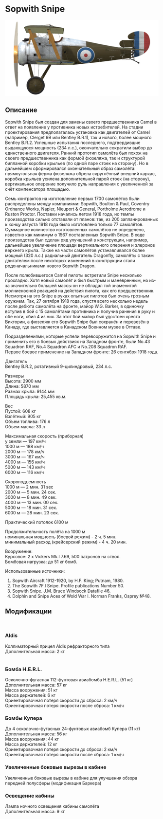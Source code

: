 # Sopwith Snipe  
  
![sopsnipe](../images/sopsnipe.png)  
  
## Описание  
  
Sopwith Snipe был создан для замены своего предшественника Camel в ответ на появление у противника новых истребителей. На стадии проектирования предполагалась установка как двигателей от Camel (например, Clerget 9B или Bentley B.R.1), так и нового, более мощного Bentley B.R.2. Успешные испытания последнего, подтвердившие выдающуюся мощность (234 л.с.), окончательно сократили выбор до единственного двигателя. Ранний прототип самолёта был похож на своего предшественника как формой фюзеляжа, так и структурой бипланной коробки крыльев (по одной паре стоек на сторону). Но в дальнейшем сформировался окончательный образ самолёта: прямоугольная ферма фюзеляжа обрела скруглённый внешний каркас, коробка крыльев усилена дополнительной парой стоек (на сторону), вертикальное оперение получило руль направления с увеличенной за счёт компенсатора площадью.  
  
Семь контрактов на изготовление первых 1700 самолётов были распределены между компаниями: Sopwith, Boulton & Paul, Coventry Ordnance Works, Napier, Nieuport & General, Portholme Aerodrome и Ruston Proctor. Поставки начались летом 1918 года, но темпы производства сильно отставали от планов: так, из 200 запланированных к концу августа 1918 года было изготовлено только 77 самолётов. Суммарное количество изготовленных самолётов не определено, известно как минимум о 1567 поставленных Sopwith Snipe. В ходе производства был сделан ряд улучшений в конструкции, например, дальнейшее увеличение площади вертикального оперения и элеронов верхнего крыла. Также на части самолётов устанавливался более мощный (320 л.с.) радиальный двигатель Dragonfly, самолёты с таким двигателем после некоторых изменений в конструкции стали родоначальниками нового Sopwith Dragon.  
  
После полюбившегося Camel пилоты встретили Snipe несколько прохладно. Хотя новый самолёт и был быстрым и манёвренным, но из-за значительно большей массы он не обладал той знаменитой молниеносной реакцией на действия пилота, как его предшественник. Несмотря на это Snipe в руках опытных пилотов был очень грозным оружием. Так, 27 октября 1918 года, спустя всего несколько недель после дебюта самолёта на фронте, майор W.G. Barker, в одиночку вступив в бой с 15 самолётами противника и получив ранения в руку и обе ноги, сбил 4 из них. За этот бой майор был удостоен креста Виктории, а фюзеляж его Sopwith Snipe был сохранён и перевезён в Канаду, где выставляется в Канадском Военном музее в Оттаве.  
  
Подразделениями, которые успели перевооружится на Sopwith Snipe и применить его в боевых действиях на Западном фронте, были No.43 Squadron RAF, No.4 Squadron AFC и No.208 Squadron RAF.  
Первое боевое применение на Западном фронте: 26 сентября 1918 года.  
  
  
Двигатель  
Bentley B.R.2, ротативный 9-цилиндровый, 234 л.с.  
  
Размеры  
Высота: 2900 мм  
Длина: 5870 мм  
Размах крыла: 9144 мм  
Площадь крыла: 25,455 кв.м.  
  
Вес  
Пустой: 608 кг  
Взлётный: 905 кг  
Объем топлива: 176 л  
Объем масла: 33 л  
  
Максимальная скорость (приборная)  
у земли — 197 км/ч  
1000 м — 188 км/ч  
2000 м — 178 км/ч  
3000 м — 167 км/ч  
4000 м — 156 км/ч  
5000 м — 143 км/ч  
6000 м — 116 км/ч  
  
Скороподъемность  
1000 м — 2 мин. 31 sec  
2000 м — 5 мин. 24 сек.  
3000 м — 8 мин. 49 сек.  
4000 м — 13 мин. 00 сек.  
5000 м — 18 мин. 31 сек.  
6000 м — 28 мин. 23 сек.  
  
Практический потолок 6100 м  
  
Продолжительность полёта на 1000 м  
номинальная мощность (боевой режим) - 2 ч. 5 мин.  
минимальный расход (крейсерский режим) - 4 ч. 20 мин.  
  
Вооружение:  
Курсовое: 2 х Vickers Mk.I 7.69, 500 патронов на ствол.  
Бомбовая нагрузка: до 51 кг бомб.  
  
Использованные источники:  
1) Sopwith Aircraft 1912-1920, by H.F. King; Putnam, 1980.  
2) The Sopwith 7F.I Snipe. Profile publications Number 50.  
3) Sopwith Snipe. J.M. Bruce Windsock Datafile 46.  
4) Dolphin and Snipe Aces of Wold War I.  Norman Franks, Osprey №48.  
  
## Модификации  
  ﻿
  
### Aldis  
  
Коллиматорный прицел Aldis рефракторного типа  
Дополнительная масса: 2 кг  
  ﻿
  
### Бомба H.E.R.L.  
  
Осколочно-фугасная 112-фунтовая авиабомба H.E.R.L. (51 кг)  
Дополнительная масса: 57 кг  
Масса вооружения: 51 кг  
Масса держателей: 6 кг  
Ориентировочная потеря скорости до сброса: 2 км/ч  
Ориентировочная потеря скорости после сброса: 1 км/ч  ﻿
  
### Бомбы Купера  
  
До 4 осколочно-фугасных 24-фунтовых авиабомб Купера (11 кг)  
Дополнительная масса: 56 кг  
Масса вооружения: 44 кг  
Масса держателей: 12 кг  
Ориентировочная потеря скорости до сброса: 2 км/ч  
Ориентировочная потеря скорости после сброса: 1 км/ч  ﻿
  
### Увеличенные боковые вырезы в кабине  
  
Увеличенные боковые вырезы в кабине для улучшения обзора передней полусферы (модификация Баркера)  ﻿
  
### Освещение кабины  
  
Лампа ночного освещения кабины самолёта  
Дополнительная масса: 9 кг  
